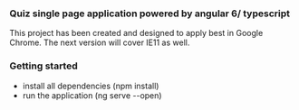 ### Quiz single page application powered by angular 6/ typescript

This project has been created and designed to apply best in Google Chrome.
The next version will cover IE11 as well.

### Getting started

- install all dependencies (npm install)
- run the application (ng serve --open)
